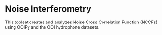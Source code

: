 # Noise Interferometry

This toolset creates and analyzes Noise Cross Correlation Function (NCCFs) using OOIPy and the OOI hydrophone datasets.
